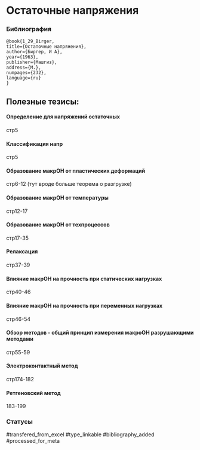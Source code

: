# Остаточные напряжения

### Библиография
```
@book{1_29_Birger,
title={Остаточные напряжения},
author={Биргер, И А},
year={1963},
publisher={Машгиз},
address={М.},
numpages={232},
language={ru}
}
```

## Полезные тезисы:

#### Определение для напряжений остаточных
стр5

#### Классификация напр
стр5

#### Образование макрОН от  пластических деформаций
стр6-12 (тут вроде больше теорема о разгрузке)

#### Образование макрОН от температуры
стр12-17

#### Образование макрОН от техпроцессов
стр17-35

#### Релаксация
стр37-39

#### Влияние макрОН на прочность при статических нагрузках
стр40-46

#### Влияние макрОН на прочность при переменных нагрузках
стр46-54

#### Обзор методов - общий принцип измерения макроОН разрушающими методами
стр55-59

#### Электроконтактный метод
стр174-182

#### Ретгеновский метод
183-199


### Статусы
#transfered_from_excel 
#type_linkable 
#bibliography_added 
#processed_for_meta
